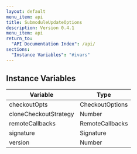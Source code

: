 ```yaml
---
layout: default
menu_item: api
title: SubmoduleUpdateOptions
description: Version 0.4.1
menu_item: api
return_to:
  "API Documentation Index": /api/
sections:
  "Instance Variables": "#ivars"
---
```


## <a name="ivars"></a>Instance Variables

| Variable | Type |
| --- | --- |
| <a name="checkoutOpts"></a>checkoutOpts | CheckoutOptions |
| <a name="cloneCheckoutStrategy"></a>cloneCheckoutStrategy | Number |
| <a name="remoteCallbacks"></a>remoteCallbacks | RemoteCallbacks |
| <a name="signature"></a>signature | Signature |
| <a name="version"></a>version | Number |

